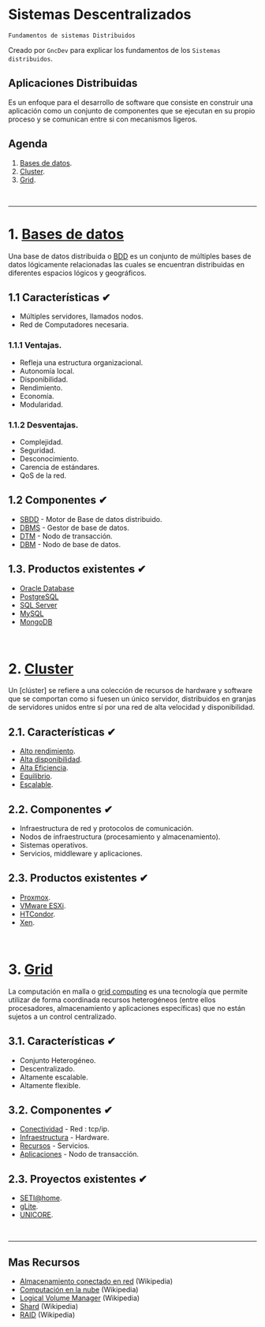# Sistemas Descentralizados
<p><code>Fundamentos de sistemas Distribuidos</code></p>
<p>Creado por <code>GncDev</code> para explicar los fundamentos de los <code>Sistemas distribuidos</code>.</p>

## Aplicaciones Distribuidas
Es un enfoque para el desarrollo de software que consiste en construir una aplicación como un conjunto de componentes que se ejecutan en su propio proceso y se comunican entre si con mecanismos ligeros.

## Agenda
1. [Bases de datos](#1-bases-de-datos).
1. [Cluster](#2-Cluster).
1. [Grid](#3-Grid).

<br>

---
# 1. [Bases de datos](#agenda)
Una base de datos distribuida o [BDD][1] es un conjunto de múltiples bases de datos lógicamente relacionadas las cuales se encuentran distribuidas en diferentes espacios lógicos y geográficos.

[1]:https://es.wikipedia.org/wiki/Base_de_datos_distribuida

## 1.1 Características ✔
* Múltiples servidores, llamados nodos.
* Red de Computadores necesaria.

### 1.1.1 Ventajas.
* Refleja una estructura organizacional.
* Autonomía local.
* Disponibilidad.
* Rendimiento.
* Economía.
* Modularidad.

### 1.1.2 Desventajas.
* Complejidad.
* Seguridad.
* Desconocimiento.
* Carencia de estándares.
* QoS de la red.

## 1.2 Componentes ✔
* [SBDD][12_1] - Motor de Base de datos distribuido.
* [DBMS][12_1] - Gestor de base de datos.
* [DTM][12_1] - Nodo de transacción.
* [DBM][12_1] - Nodo de base de datos.

[12_1]:https://es.wikipedia.org/wiki/Base_de_datos_distribuida


## 1.3. Productos existentes ✔
* [Oracle Database][13_1]
* [PostgreSQL][13_2]
* [SQL Server][13_3]
* [MySQL][13_4]
* [MongoDB][13_5]

[13_1]:https://es.wikipedia.org/wiki/Oracle_Database
[13_2]:https://es.wikipedia.org/wiki/PostgreSQL
[13_3]:https://es.wikipedia.org/wiki/Microsoft_SQL_Server
[13_4]:https://es.wikipedia.org/wiki/MySQL
[13_5]:https://es.wikipedia.org/wiki/MongoDB

<br>

# 2. [Cluster](#agenda)
Un [clúster] se refiere a una colección de recursos de hardware y software que se comportan como si fuesen un único servidor, distribuidos en granjas de servidores unidos entre sí por una red de alta velocidad y disponibilidad.

[2]:https://es.wikipedia.org/wiki/Cl%C3%BAster_de_computadoras


## 2.1. Características ✔
* [Alto rendimiento][21_1].
* [Alta disponibilidad][21_2].
* [Alta Eficiencia][21_3].
* [Equilibrio][21_4].
* [Escalable][21_5].

[21_1]:https://es.wikipedia.org/wiki/Cl%C3%BAster_de_alto_rendimiento
[21_2]:https://es.wikipedia.org/wiki/Cl%C3%BAster_de_alta_disponibilidad
[21_3]:https://en.wikipedia.org/wiki/High-throughput_computing
[21_4]:https://es.wikipedia.org/wiki/Equilibrio_de_carga
[21_5]:https://es.wikipedia.org/wiki/Escalabilidad

## 2.2. Componentes ✔
* Infraestructura de red y protocolos de comunicación.
* Nodos de infraestructura (procesamiento y almacenamiento).
* Sistemas operativos.
* Servicios, middleware y aplicaciones.

## 2.3. Productos existentes ✔
* [Proxmox][23_1].
* [VMware ESXi][23_2].
* [HTCondor][23_3].
* [Xen][23_4].

[23_1]:https://es.wikipedia.org/wiki/Proxmox_Virtual_Environment
[23_2]:https://es.wikipedia.org/wiki/VMware_ESXi
[23_3]:https://en.wikipedia.org/wiki/HTCondor
[23_4]:https://es.wikipedia.org/wiki/Xen

<br>

# 3. [Grid](#agenda)
La computación en malla o [grid computing][3] es una tecnología que permite utilizar de forma coordinada recursos heterogéneos (entre ellos procesadores, almacenamiento y aplicaciones específicas) que no están sujetos a un control centralizado.

[3]:https://es.wikipedia.org/wiki/Computaci%C3%B3n_en_malla


## 3.1. Características ✔
* Conjunto Heterogéneo. 
* Descentralizado.
* Altamente escalable.
* Altamente flexible.

## 3.2. Componentes ✔
* [Conectividad][32_] - Red : tcp/ip.
* [Infraestructura][32_] - Hardware.
* [Recursos][32_] - Servicios.
* [Aplicaciones][32_] - Nodo de transacción.

[32_]:https://es.wikipedia.org/wiki/Computaci%C3%B3n_en_malla

## 2.3. Proyectos existentes ✔
* [SETI@home][33_1].
* [gLite][33_2].
* [UNICORE][33_3].

[33_1]:https://es.wikipedia.org/wiki/SETI@home
[33_2]:https://en.wikipedia.org/wiki/GLite
[33_3]:https://en.wikipedia.org/wiki/UNICORE


<br>

---
## Mas Recursos
- [Almacenamiento conectado en red](https://es.wikipedia.org/wiki/Almacenamiento_conectado_en_red) (Wikipedia)
- [Computación en la nube](https://es.wikipedia.org/wiki/Computaci%C3%B3n_en_la_nube) (Wikipedia)
- [Logical Volume Manager](https://es.wikipedia.org/wiki/Logical_Volume_Manager_(Linux)) (Wikipedia)
- [Shard](https://es.wikipedia.org/wiki/Shard_(arquitectura_de_base_de_datos)) (Wikipedia)
- [RAID](https://es.wikipedia.org/wiki/RAID) (Wikipedia)

